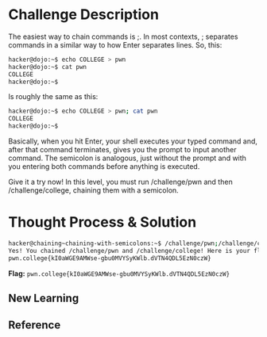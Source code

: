 # Challenge Description
The easiest way to chain commands is ;. In most contexts, ; separates commands in a similar way to how Enter separates lines. So, this:
```bash
hacker@dojo:~$ echo COLLEGE > pwn
hacker@dojo:~$ cat pwn
COLLEGE
hacker@dojo:~$
```
Is roughly the same as this:
```bash
hacker@dojo:~$ echo COLLEGE > pwn; cat pwn
COLLEGE
hacker@dojo:~$
```
Basically, when you hit Enter, your shell executes your typed command and, after that command terminates, gives you the prompt to input another command. The semicolon is analogous, just without the prompt and with you entering both commands before anything is executed.

Give it a try now! In this level, you must run /challenge/pwn and then /challenge/college, chaining them with a semicolon.
# Thought Process & Solution

```bash
hacker@chaining~chaining-with-semicolons:~$ /challenge/pwn;/challenge/college
Yes! You chained /challenge/pwn and /challenge/college! Here is your flag:
pwn.college{kI0aWGE9AMWse-gbu0MVYSyKWlb.dVTN4QDL5EzN0czW}
```
**Flag:** `pwn.college{kI0aWGE9AMWse-gbu0MVYSyKWlb.dVTN4QDL5EzN0czW}`
## New Learning
## Reference

